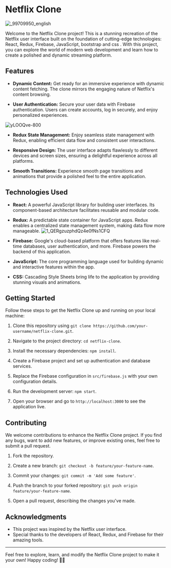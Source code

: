 # Netflix Clone

![_99709950_english](https://github.com/kushalShukla-web/netflixx/assets/85934954/8882f3ea-485d-42b1-b7e2-e3021b0753fb)


Welcome to the Netflix Clone project! This is a stunning recreation of the Netflix user interface built on the foundation of cutting-edge technologies: React, Redux, Firebase, JavaScript, bootstrap and css . With this project, you can explore the world of modern web development and learn how to create a polished and dynamic streaming platform.

## Features

- **Dynamic Content:** Get ready for an immersive experience with dynamic content fetching. The clone mirrors the engaging nature of Netflix's content browsing.

- **User Authentication:** Secure your user data with Firebase authentication. Users can create accounts, log in securely, and enjoy personalized experiences.

![yLOOQve-800](https://github.com/kushalShukla-web/netflixx/assets/85934954/d43d4d2d-ed66-4ba6-b318-d1545c002d1a)

- **Redux State Management:** Enjoy seamless state management with Redux, enabling efficient data flow and consistent user interactions.

- **Responsive Design:** The user interface adapts flawlessly to different devices and screen sizes, ensuring a delightful experience across all platforms.

- **Smooth Transitions:** Experience smooth page transitions and animations that provide a polished feel to the entire application.

## Technologies Used

- **React:** A powerful JavaScript library for building user interfaces. Its component-based architecture facilitates reusable and modular code.

- **Redux:** A predictable state container for JavaScript apps. Redux enables a centralized state management system, making data flow more manageable.
![1_QERgzuzphdQz4e0fNs1CFQ](https://github.com/kushalShukla-web/netflixx/assets/85934954/aa8d21f7-0968-4ecc-b09f-e19171cf0711)

- **Firebase:** Google's cloud-based platform that offers features like real-time databases, user authentication, and more. Firebase powers the backend of this application.

- **JavaScript:** The core programming language used for building dynamic and interactive features within the app.

- **CSS:** Cascading Style Sheets bring life to the application by providing stunning visuals and animations.

## Getting Started

Follow these steps to get the Netflix Clone up and running on your local machine:

1. Clone this repository using `git clone https://github.com/your-username/netflix-clone.git`.

2. Navigate to the project directory: `cd netflix-clone`.

3. Install the necessary dependencies: `npm install`.

4. Create a Firebase project and set up authentication and database services.

5. Replace the Firebase configuration in `src/firebase.js` with your own configuration details.

6. Run the development server: `npm start`.

7. Open your browser and go to `http://localhost:3000` to see the application live.

## Contributing

We welcome contributions to enhance the Netflix Clone project. If you find any bugs, want to add new features, or improve existing ones, feel free to submit a pull request.

1. Fork the repository.

2. Create a new branch: `git checkout -b feature/your-feature-name`.

3. Commit your changes: `git commit -m 'Add some feature'`.

4. Push the branch to your forked repository: `git push origin feature/your-feature-name`.

5. Open a pull request, describing the changes you've made.

## Acknowledgments

- This project was inspired by the Netflix user interface.
- Special thanks to the developers of React, Redux, and Firebase for their amazing tools.

---

Feel free to explore, learn, and modify the Netflix Clone project to make it your own! Happy coding! 🚀🎉
